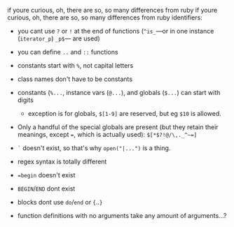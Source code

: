 if youre curious, oh, there are so, so many differences from ruby
if youre curious, oh, there are so, so many differences from ruby
identifiers:
- you cant use `?` or `!` at the end of functions (`^is_`—or in one instance (`iterator_p`) `_p$`— are used)
- you can define `..` and `::` functions
- constants start with `%`, not capital letters
- class names don't have to be constants
- constants (`%...`, instance vars (`@...`), and globals (`$...`) can start with digits
    - exception is for globals, `$[1-9]` are reserved, but eg `$10` is allowed.
- Only a handful of the special globals are present (but they retain their meanings, except `=`, which is actually used): `$[*$?!@/\,._^~=]`

- `` ` `` doesn't exist, so that's why `open("|...")` is a thing.
- regex syntax is totally different
- `=begin` doesn't exist
- `BEGIN`/`END` dont exist
- blocks dont use `do`/`end` or `{`..`}`

- function definitions with no arguments take any amount of arguments...?
